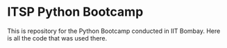 # ITSP Python Bootcamp
This is repository for the Python Bootcamp conducted in IIT Bombay. Here is all the code that was used there.
